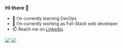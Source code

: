 ### Hi there 👋


- 🌱 I’m currently learning DevOps 
- 🔭 I’m currently working as Full-Stack web developer
- 📫 Reach me on [Linkedin](https://www.linkedin.com/in/ahmed-khaled-581051187/).


<img src="https://github-readme-stats.vercel.app/api?username=ahmed-khiter&show_icons=true" />

<img src="https://github-readme-stats.vercel.app/api/top-langs/?username=ahmed-khiter" />


<!--
**ahmed-khiter/ahmed-khiter** is a ✨ _special_ ✨ repository because its `README.md` (this file) appears on your GitHub profile.

Here are some ideas to get you started:

- 🔭 I’m currently working on ...
- 🌱 I’m currently learning ...
- 👯 I’m looking to collaborate on ...
- 🤔 I’m looking for help with ...
- 💬 Ask me about ...
- 📫 How to reach me: ...
- 😄 Pronouns: ...
- ⚡ Fun fact: ...
-->
